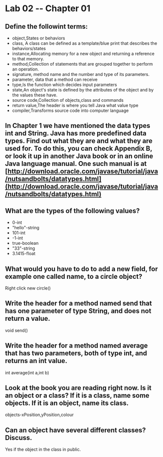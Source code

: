# Lab 02 -- Chapter 01

## Define the followint terms:
* object,States or behaviors
* class, A class can be defined as a template/blue print that describes the behaviors/states
* instance,Allocating memory for a new object and returning a reference to that memory.
* method,Collection of statements that are grouped together to perform an operation.
* signature, method name and the number and type of its parameters.
* parameter, data that a method can receive
* type,Is the function which decides input parameters
* state,An object's state is defined by the attributes of the object and by the values these have.
* source code,Collection of objects,class and commands
* return value,The header is where you tell Java what value type
* compiler,Transforms source code into computer language

## In Chapter 1 we have mentioned the data types int and String. Java has more predefined data types. Find out what they are and what they are used for. To do this, you can check Appendix B, or look it up in another Java book or in an online Java language manual. One such manual is at [http://download.oracle.com/javase/tutorial/java/nutsandbolts/datatypes.html](http://download.oracle.com/javase/tutorial/java/nutsandbolts/datatypes.html)

## What are the types of the following values?

* 0-int
* "hello"-string
* 101-int
* -1-int
* true-boolean
* "33"-string
* 3.1415-float

## What would you have to do to add a new field, for example one called name, to a circle object?
Right click new circle()
## Write the header for a method named send that has one parameter of type String, and does not return a value.
void send()
## Write the header for a method named average that has two parameters, both of type int, and returns an int value.
int average(int a,int b)
## Look at the book you are reading right now. Is it an object or a class? If it is a class, name some objects. If it is an object, name its class.
objects-xPosition,yPosition,colour
## Can an object have several different classes? Discuss.
Yes if the object in the class in public.
